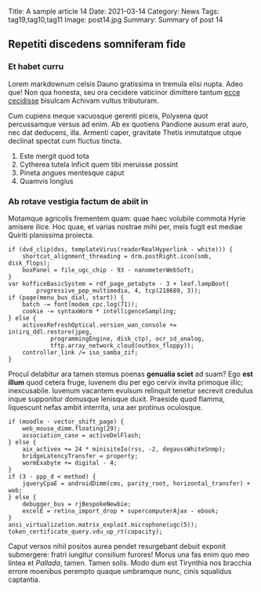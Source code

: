 Title: A sample article 14
Date: 2021-03-14
Category: News
Tags: tag19,tag10,tag11
Image: post14.jpg
Summary: Summary of post 14

## Repetiti discedens somniferam fide

### Et habet curru

Lorem markdownum celsis Dauno gratissima in tremula elisi nupta. Adeo que! Non
qua honesta, seu ora cecidere vaticinor dimittere tantum [ecce
cecidisse](http://et.net/nidoquae.html) bisulcam Achivam vultus tributuram.

Cum cupiens meque vacuosque gerenti piceis, Polyxena quot percussamque versus ad
enim. Ab ex quotiens Pandione ausum erat auro, nec dat deducens, illa. Armenti
caper, gravitate Thetis inmutatque utque declinat spectat cum fluctus tincta.

1. Este mergit quod tota
2. Cytherea tutela inficit quem tibi meruisse possint
3. Pineta angues mentesque caput
4. Quamvis longius

### Ab rotave vestigia factum de abiit in

Motamque agricolis frementem quam: quae haec volubile commota Hyrie amisere
ilice. Hoc quae, et varias nostrae mihi per, meis fugit est mediae Quiriti
planissima proiecta.

    if (dvd_clip(dos, templateVirus(readerRealHyperlink - white))) {
        shortcut_alignment_threading = drm.postRight.icon(smb, disk_flops);
        boxPanel = file_ugc_chip - 93 - nanometerWebSoft;
    }
    var kofficeBasicSystem = rdf_page_petabyte - 3 + leaf.lampBoot(
            progressive_pop_multimedia, 4, tcp(218689, 3));
    if (page(menu_bus_dial, start)) {
        batch -= font(modem_cpc.log(71));
        cookie -= syntaxWorm * intelligenceSampling;
    } else {
        activexRefreshOptical.version_wan_console += in(irq_ddl.restore(jpeg,
                programmingEngine, disk_ctp), ocr_sd_analog,
                tftp.array_network_cloud(outbox_floppy));
        controller_link /= iso_samba_zif;
    }

Procul delabitur ara tamen stemus poenas **genualia sciet** ad suam? Ego **est
illum** quod cetera fruge, iuvenem diu per ego cervix invita primoque illic;
inexcusabile. Iuvenum vacantem evulsum relinquit tenetur secrevit credulus inque
supponitur domusque lenisque duxit. Praeside quod flamma, liquescunt nefas ambit
interrita, una aer protinus oculosque.

    if (moodle - vector_shift_page) {
        web_mouse_dimm.floating(29);
        association_case = activeDelFlash;
    } else {
        aix_activex += 24 * minisiteIo(rss, -2, degaussWhiteSnmp);
        bridgeLatencyTransfer = property;
        wormExabyte += digital - 4;
    }
    if (3 - ppp_d < method) {
        jqueryCpaE = androidDimm(cms, parity_root, horizontal_transfer) + web;
    } else {
        debugger_bus = rjBespokeNewbie;
        excelE = retina_import_drop + supercomputerAjax - ebook;
    }
    ansi_virtualization.matrix_exploit.microphone(ugc(5));
    token_certificate_query.vdu_up_rt(capacity);

Caput versos nihil positos aurea pendet resurgebant debuit exponit submergere:
fratri iungitur consilium furores! Morus una fas enim quo meo lintea et
*Pallada*, tamen. Tamen solis. Modo dum est Tirynthia nos bracchia errore
moenibus perempto quaque umbramque nunc, cinis squalidus captantia.
